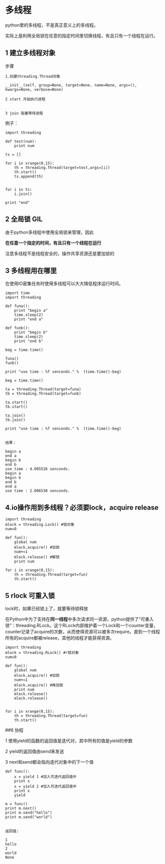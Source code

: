  
# 多线程 #


python里的多线程，不是真正意义上的多线程。

实际上是利用全局锁在任意的指定时间里切换线程，有且只有一个线程在运行。

## 1 建立多线程对象 ##

步骤 

	1.创建threading.Thread对象
	
	__init__(self, group=None, target=None, name=None, args=(), kwargs=None, verbose=None)
	
	2 start 开始执行进程
	
	
	3 join 阻塞等待进程

例子：
 

	import threading
	           
	def test(num):  
	    print num   
	           
	ts = []    
	           
	for i in xrange(0,15):
	    th = threading.Thread(target=test,args=[i])
	    th.start()  
	    ts.append(th)
	           
	           
	for i in ts:
	    i.join()
	           
	print "end" 


## 2 全局锁 GIL ##

由于python多线程中使用全局锁来管理，因此

**在任意一个指定的时间，有且只有一个线程在运行**
 

注意多线程不是线程安全的，操作共享资源还是要加锁的


## 3 多线程用在哪里 ##

 
在使用IO密集任务时使用多线程可以大大降低程序运行时间。



	import time
	import threading
	   
	def funa():
	    print "begin a"
	    time.sleep(2)
	    print "end a"
	   
	def funb():
	    print "begin b"
	    time.sleep(2)
	    print "end b"
	   
	beg = time.time()
	
	funa()
	funb()
	 
	print "use time : %f senconds." %  (time.time()-beg)
	 
	beg = time.time()
	 
	ta = threading.Thread(target=funa)
	tb = threading.Thread(target=funb)
	 
	ta.start()
	tb.start()
	                                                                                                       
	ta.join()
	tb.join()
	 
	print "use time : %f senconds." %  (time.time()-beg)

	
	结果： 	

	begin a
	end a
	begin b
	end b
	use time : 4.005526 senconds.
	begin a
	begin b
	end b
	end a
	use time : 2.006530 senconds.


 



## 4.io操作用到多线程？必须要lock，acquire release ##

	import threading
	mlock = threading.Lock() #锁对象
	num=0
	                                                                                                       
	def fun():
	    global num 
	    mlock.acquire() #加锁
	    num+=1
	    mlock.release() #解锁
	    print num 
	 
	for i in xrange(0,15):
	    th = threading.Thread(target=fun)
	    th.start()


## 5 rlock 可重入锁 ##

lock时，如果已经锁上了，就要等待锁释放


在Python中为了支持在**同一线程**中多次请求同一资源，python提供了“可重入锁”：threading.RLock。这个RLock内部维护着一个Lock和一个counter变量，counter记录了acquire的次数，从而使得资源可以被多次require。直到一个线程所有的acquire都被release，其他的线程才能获得资源。 

	
	import threading
	mlock = threading.RLock() #r锁对象
	num=0                                                                                                  
	     
	def fun():
	    global num
	    mlock.acquire() #加锁
	    num+=1
	    mlock.acquire() #再加锁
	    print num
	    mlock.release()
	    mlock.release()
	     
	     
	for i in xrange(0,15):
	    th = threading.Thread(target=fun)
	    th.start()


##6 协程

1 使用yield的函数的返回值是迭代对，其中所有的值是yield的参数

2 yield的返回值由send来发送

3 next和send都会指向迭代对象中的下一个值 


	def func():
	    x = yield 1 #加入可迭代返回值中
	    print x
	    x = yield 2 #加入可迭代返回值中
	    print x
	    yield                                                       
	       
	m = func()
	print m.next()	
	print m.send("hello")
	print m.send("world")


	返回值:

	1
	hello
	2
	world
	None